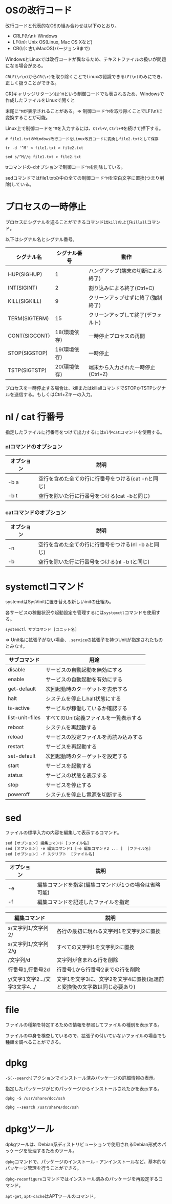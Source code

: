 # OSの改行コード

改行コードと代表的なOSの組み合わせは以下のとおり。

- CRLF(\r\n): Windows
- LF(\n): Unix OS(Linux, Mac OS Xなど)
- CR(\r): 古いMacOS(バージョン9まで)

WindowsとLinuxでは改行コードが異なるため、テキストファイルの扱いが問題になる場合がある。

`CRLF(\r\n)`から`CR(\r)`を取り除くことでLinuxの認識できる`LF(\n)`のみにでき、正しく扱うことができる。

CR(キャリッジリターン)は`^M`という制御コードでも表されるため、Windowsで作成したファイルをLinuxで開くと

末尾に`^M`が表示されることがある。=> 制御コード`^M`を取り除くことでLF(\n)に変換することが可能。

Linux上で制御コードを`^M`を入力するには、`Ctrl+V`, `Ctrl+M`を続けて押下する。

```
# file1.txtのWindows改行コードをLinux改行コードに変換しfile2.txtとして保存

tr -d '^M' < file1.txt > file2.txt

sed s/^M//g file1.txt > file2.txt
```

trコマンドの-dオプションで制御コード`^M`を削除している。

sedコマンドではfile1.txtの中の全ての制御コード`^M`を空白文字に置換(つまり削除)している。

# プロセスの一時停止

プロセスにシグナルを送ることができるコマンドは`kill`および`killall`コマンド。

以下はシグナル名とシグナル番号。

| シグナル名    | シグナル番号 | 動作                               |
|---------------|--------------|------------------------------------|
| HUP(SIGHUP)   | 1            | ハングアップ(端末の切断による終了) |
| INT(SIGINT)   | 2            | 割り込みによる終了(Ctrl+C)         |
| KILL(SIGKILL) | 9            | クリーンアップせずに終了(強制終了) |
| TERM(SIGTERM) | 15           | クリーンアップして終了(デフォルト) |
| CONT(SIGCONT) | 18(環境依存) | 一時停止プロセスの再開             |
| STOP(SIGSTOP) | 19(環境依存) | 一時停止                           |
| TSTP(SIGTSTP) | 20(環境依存) | 端末から入力された一時停止(Ctrl+Z) |

プロセスを一時停止する場合は、killまたはkillallコマンドでSTOPかTSTPシグナルを送信する。もしくはCtrl+Zキーの入力。

# nl / cat 行番号

指定したファイルに行番号をつけて出力するには`nl`や`cat`コマンドを使用する。

### nlコマンドのオプション

| オプション | 説明                                               |
|------------|----------------------------------------------------|
| -b a       | 空行を含めた全ての行に行番号をつける(cat -nと同じ) |
| -b t       | 空行を除いた行に行番号をつける(cat -bと同じ)       |

### catコマンドのオプション

| オプション | 説明                                                |
|------------|-----------------------------------------------------|
| -n         | 空行を含めた全ての行に行番号をつける(nl -b aと同じ) |
| -b         | 空行を除いた行に行番号をつける(nl -b tと同じ)       |

# systemctlコマンド

systemdはSysVinitに置き替える新しいinitの仕組み。

各サービスの稼働状況や起動設定を管理するには`systemctl`コマンドを使用する。

```
systemctl サブコマンド [ユニット名]
```

=> Unit名に拡張子がない場合、`.service`の拡張子を持つUnitが指定されたものとみなす。

| サブコマンド    | 用途                                   |
|-----------------|----------------------------------------|
| disable         | サービスの自動起動を無効にする         |
| enable          | サービスの自動起動を有効にする         |
| get-default     | 次回起動時のターゲットを表示する       |
| halt            | システムを停止しhalt状態にする         |
| is-active       | サービルが稼働しているか確認する       |
| list-unit-files | すべてのUnit定義ファイルを一覧表示する |
| reboot          | システムを再起動する                   |
| reload          | サービスの設定ファイルを再読み込みする |
| restart         | サービスを再起動する                   |
| set-default     | 次回起動時のターゲットを設定する       |
| start           | サービスを起動する                     |
| status          | サービスの状態を表示する               |
| stop            | サービスを停止する                     |
| poweroff        | システムを停止し電源を切断する         |

# sed

ファイルの標準入力の内容を編集して表示するコマンド。

```
sed [オプション] 編集コマンド [ファイル名]
sed [オプション] -e 編集コマンド1 [-e 編集コマンド2 ... ]  [ファイル名]
sed [オプション] -f スクリプト  [ファイル名]
```

| オプション | 説明                                                  |
|------------|-------------------------------------------------------|
| -e         | 編集コマンドを指定(編集コマンドが1つの場合は省略可能) |
| -f         | 編集コマンドを記述したファイルを指定                  |

| 編集コマンド                   | 説明                                                                     |
|--------------------------------|--------------------------------------------------------------------------|
| s/文字列1/文字列2/             | 各行の最初に現れる文字列1を文字列2に置換                                 |
| s/文字列1/文字列2/g            | すべての文字列1を文字列2に置換                                           |
| /文字列/d                      | 文字列が含まれる行を削除                                                 |
| 行番号1,行番号2d               | 行番号1から行番号2までの行を削除                                         |
| y/文字1文字2.../文字3文字4.../ | 文字1を文字3に、文字2を文字4に置換(返還前と変換後の文字数は同じ必要あり) |

# file

ファイルの種類を特定するための情報を参照してファイルの種別を表示する。

ファイルの中身を検査しているので、拡張子の付いていないファイルの場合でも種類を調べることができる。

# dpkg

`-S(--search)`アクションでインストール済みパッケージの詳細情報の表示。

指定したパッケージがどのパッケージからインストールされたかを表示する。

```
dpkg -S /usr/share/doc/ssh

dpkg --search /usr/share/doc/ssh
```

# dpkgツール

dpkgツールは、Debian系ディストリビューションで使用されるDebian形式のパッケージを管理するためのツール。

`dpkg`コマンドで、パッケージのインストール・アンインストールなど。基本的なパッケージ管理を行うことができる。

`dpkg-reconfigure`コマンドではインストール済みのパッケージを再設定するコマンド。

`apt-get`, `apt-cache`はAPTツールのコマンド。

